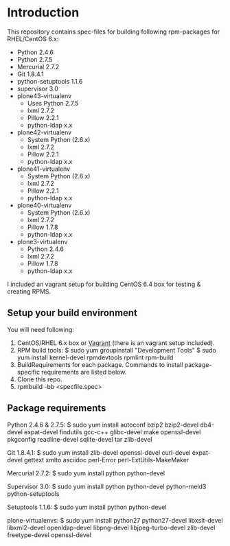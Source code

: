 Introduction
============

This repository contains spec-files for building following rpm-packages
for RHEL/CentOS 6.x:

* Python 2.4.6
* Python 2.7.5
* Mercurial 2.7.2
* Git 1.8.4.1
* python-setuptools 1.1.6
* supervisor 3.0
* plone43-virtualenv
  * Uses Python 2.7.5
  * lxml 2.7.2
  * Pillow 2.2.1
  * python-ldap x.x
* plone42-virtualenv
  * System Python (2.6.x)
  * lxml 2.7.2
  * Pillow 2.2.1
  * python-ldap x.x
* plone41-virtualenv
  * System Python (2.6.x)
  * lxml 2.7.2
  * Pillow 2.2.1
  * python-ldap x.x
* plone40-virtualenv
  * System Python (2.6.x)
  * lxml 2.7.2
  * Pillow 1.7.8
  * python-ldap x.x
* plone3-virtualenv
  * Python 2.4.6
  * lxml 2.7.2
  * Pillow 1.7.8
  * python-ldap x.x

I included an vagrant setup for building CentOS 6.4 box for testing & creating
RPMS.

Setup your build environment
----------------------------

You will need following:

1. CentOS/RHEL 6.x box or [Vagrant](http://www.vagrantup.com) (there is an vagrant setup included).
2. RPM build tools:
    $ sudo yum groupinstall "Development Tools"
    $ sudo yum install kernel-devel rpmdevtools rpmlint rpm-build
3. BuildRequirements for each package. Commands to install package-specific
   requirements are listed below.
4. Clone this repo.
5. rpmbuild -bb <specfile.spec>

Package requirements
--------------------

Python 2.4.6 & 2.7.5:
    $ sudo yum install autoconf bzip2 bzip2-devel db4-devel expat-devel findutils gcc-c++ glibc-devel make openssl-devel pkgconfig readline-devel sqlite-devel tar zlib-devel

Git 1.8.4.1:
    $ sudo yum install zlib-devel openssl-devel curl-devel expat-devel gettext xmlto asciidoc perl-Error perl-ExtUtils-MakeMaker

Mercurial 2.7.2:
    $ sudo yum install python python-devel

Supervisor 3.0:
    $ sudo yum install python python-devel python-meld3 python-setuptools

Setuptools 1.1.6:
    $ sudo yum install python python-devel

plone-virtualenvs:
    $ sudo yum install python27 python27-devel libxslt-devel libxml2-devel openldap-devel libpng-devel libjpeg-turbo-devel zlib-devel freetype-devel openssl-devel

